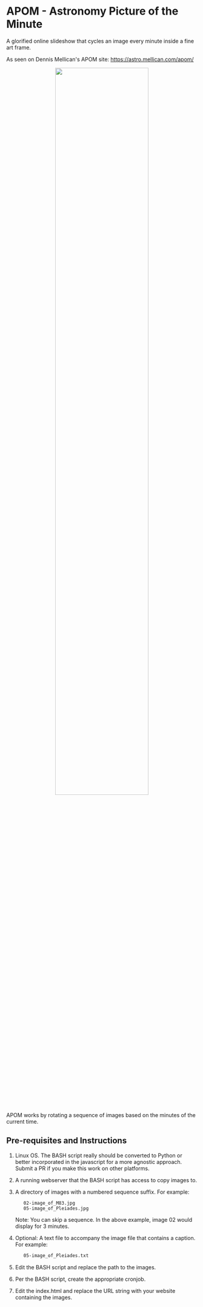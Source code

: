 # APOM - Astronomy Picture of the Minute

A glorified online slideshow that cycles an image every minute inside a fine art frame.

As seen on Dennis Mellican's APOM site: <a href="https://astro.mellican.com/apom/">https://astro.mellican.com/apom/</a>

<p align="center">
  <!--- 
  Github will by default use it's Camo CDN to cache images (https://github.blog/2014-01-28-proxying-user-images/). 
  To override this, on the origin web server add the header Cache-Control no-cache. Also if you are using 
  Cloudflare set the Browser Cache TTL to respect existing headers.
  --->
  <img src="https://mellican.com/images/apom.png?github-v1" width=70%>
</p>

APOM works by rotating a sequence of images based on the minutes of the current time.

## Pre-requisites and Instructions

1. Linux OS. The BASH script really should be converted to Python or better incorporated in the javascript 
   for a more agnostic approach. Submit a PR if you make this work on other platforms.

2. A running webserver that the BASH script has access to copy images to.

3. A directory of images with a numbered sequence suffix. For example:
    ```01-image_of_Orion.jpg
       02-image_of_M83.jpg
       05-image_of_Pleiades.jpg
    ```
    Note: You can skip a sequence. In the above example, image 02 would display for 3 minutes.

4. Optional: A text file to accompany the image file that contains a caption. For example:
    ```01-image_of_Orion.txt
       05-image_of_Pleiades.txt
    ```

5. Edit the BASH script and replace the path to the images.

6. Per the BASH script, create the appropriate cronjob.

7. Edit the index.html and replace the URL string with your website containing the images.
